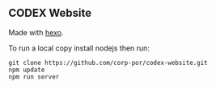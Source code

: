 ## CODEX Website

Made with [hexo](https://hexo.io/docs/#Install-Hexo).


To run a local copy install nodejs then run:

    git clone https://github.com/corp-por/codex-website.git
    npm update
    npm run server